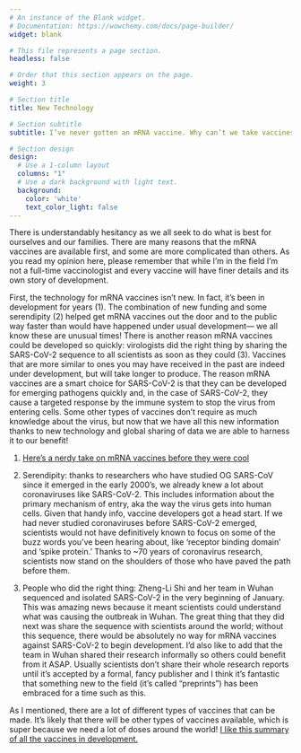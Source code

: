 ```yaml
---
# An instance of the Blank widget.
# Documentation: https://wowchemy.com/docs/page-builder/
widget: blank

# This file represents a page section.
headless: false

# Order that this section appears on the page.
weight: 3

# Section title
title: New Technology

# Section subtitle
subtitle: I’ve never gotten an mRNA vaccine. Why can’t we take vaccines like in the past, that we know are effective?

# Section design
design:
  # Use a 1-column layout
  columns: "1"
  # Use a dark background with light text.
  background:
    color: 'white'
    text_color_light: false
---
```


There is understandably hesitancy as we all seek to do what is best for ourselves and our families. There are many reasons that the mRNA vaccines are available first, and some are more complicated than others. As you read my opinion here, please remember that while I’m in the field I’m not a full-time vaccinologist and every vaccine will have finer details and its own story of development. 

First, the technology for mRNA vaccines isn’t new. In fact, it’s been in development for years (1). The combination of new funding and some serendipity (2) helped get mRNA vaccines out the door and to the public way faster than would have happened under usual development— we all know these are unusual times! There is another reason mRNA vaccines could be developed so quickly: virologists did the right thing by sharing the SARS-CoV-2 sequence to all scientists as soon as they could (3). Vaccines that are more similar to ones you may have received in the past are indeed under development, but will take longer to produce. The reason mRNA vaccines are a smart choice for SARS-CoV-2 is that they can be developed for emerging pathogens quickly and, in the case of SARS-CoV-2, they cause a targeted response by the immune system to stop the virus from entering cells. Some other types of vaccines don’t require as much knowledge about the virus, but now that we have all this new information thanks to new technology and global sharing of data we are able to harness it to our benefit!

1. [Here’s a nerdy take on mRNA vaccines before they were cool](https://www.nature.com/articles/nrd.2017.243)

2. Serendipity: thanks to researchers who have studied OG SARS-CoV since it emerged in the early 2000’s, we already knew a lot about coronaviruses like SARS-CoV-2. This includes information about the primary mechanism of entry, aka the way the virus gets into human cells. Given that handy info, vaccine developers got a head start. If we had never studied coronaviruses before SARS-CoV-2 emerged, scientists would not have definitively known to focus on some of the buzz words you’ve been hearing about, like ‘receptor binding domain’ and ‘spike protein.’ Thanks to ~70 years of coronavirus research, scientists now stand on the shoulders of those who have paved the path before them.

3. People who did the right thing: Zheng-Li Shi and her team in Wuhan sequenced and isolated SARS-CoV-2 in the very beginning of January. This was amazing news because it meant scientists could understand what was causing the outbreak in Wuhan. The great thing that they did next was share the sequence with scientists around the world; without this sequence, there would be absolutely no way for mRNA vaccines against SARS-CoV-2 to begin development. I’d also like to add that the team in Wuhan shared their research informally so others could benefit from it ASAP. Usually scientists don’t share their whole research reports until it’s accepted by a formal, fancy publisher and I think it’s fantastic that something new to the field (it’s called “preprints”) has been embraced for a time such as this.

As I mentioned, there are a lot of different types of vaccines that can be made. It’s likely that there will be other types of vaccines available, which is super because we need a lot of doses around the world! [I like this summary of all the vaccines in development.](https://www.nytimes.com/interactive/2020/science/coronavirus-vaccine-tracker.html)